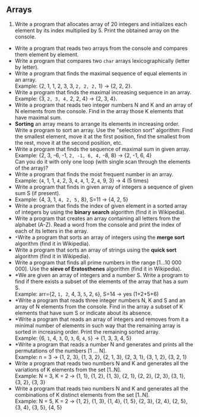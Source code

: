 Arrays
-------------------------------

1.	Write a program that allocates array of 20 integers and initializes each element by its index multiplied by 5. Print the obtained array on the console.
*	Write a program that reads two arrays from the console and compares them element by element.
*	Write a program that compares two `char` arrays lexicographically (letter by letter).
*	Write a program that finds the maximal sequence of equal elements in an array.  
	Example:  {2, 1, 1, 2, 3, 3, `2, 2, 2,` 1} -> {2, 2, 2}.
*	Write a program that finds the maximal increasing sequence in an array.  
	Example:  {3, `2, 3, 4,` 2, 2, 4} -> {2, 3, 4}.
*	Write a program that reads two integer numbers N and K and an array of N elements from the console. Find in the array those K elements that have maximal sum.
*	**Sorting** an array means to arrange its elements in increasing order. Write a program to sort an array. Use the "selection sort" algorithm: Find the smallest element, move it at the first position, find the smallest from the rest, move it at the second position, etc.
*	Write a program that finds the sequence of maximal sum in given array.  
	Example:  {2, 3, -6, -1, `2, -1, 6, 4,` -8, 8} -> {2, -1, 6, 4}  
	Can you do it with only one loop (with single scan through the elements of the array)?
*	Write a program that finds the most frequent number in an array.   
	Example:  {`4`, 1, 1, `4`, 2, 3, `4`, `4`, 1, 2, `4`, 9, 3} -> 4 (5 times)
*	Write a program that finds in given array of integers a sequence of given sum S (if present).   
*	Example:  {4, 3, 1, `4, 2, 5,` 8}, S=11 -> {4, 2, 5}
*	Write a program that finds the index of given element in a sorted array of integers by using the **binary search** algorithm (find it in Wikipedia).
*	Write a program that creates an array containing all letters from the alphabet (A-Z). Read a word from the console and print the index of each of its letters in the array.
*	`*`Write a program that sorts an array of integers using the **merge sort** algorithm (find it in Wikipedia).
*	Write a program that sorts an array of strings using the **quick sort** algorithm (find it in Wikipedia).
*	Write a program that finds all prime numbers in the range [1...10 000 000]. Use the **sieve of Eratosthenes** algorithm (find it in Wikipedia).
*	*We are given an array of integers and a number S. Write a program to find if there exists a subset of the elements of the array that has a sum S.  
	Example:  arr={2, `1, 2`, 4, 3, `5`, 2, `6`}, S=14 -> yes (1+2+5+6)
*	*Write a program that reads three integer numbers N, K and S and an array of N elements from the console. Find in the array a subset of K elements that have sum S or indicate about its absence.
*	*Write a program that reads an array of integers and removes from it a minimal number of elements in such way that the remaining array is sorted in increasing order. Print the remaining sorted array.   
	Example:  {6, `1`, 4, `3`, 0, `3`, 6, `4`, `5`} -> {1, 3, 3, 4, 5}
*	*Write a program that reads a number N and generates and prints all the permutations of the numbers [1 … N].  
	Example:  n = 3 -> {1, 2, 3}, {1, 3, 2}, {2, 1, 3}, {2, 3, 1}, {3, 1, 2}, {3, 2, 1}
*	Write a program that reads two numbers N and K and generates all the variations of K elements from the set [1..N].  
	Example:  N = 3, K = 2 -> {1, 1}, {1, 2}, {1, 3}, {2, 1}, {2, 2}, {2, 3}, {3, 1}, {3, 2}, {3, 3}
*	Write a program that reads two numbers N and K and generates all the combinations of K distinct elements from the set [1..N].  
	Example: N = 5, K = 2 -> {1, 2}, {1, 3}, {1, 4}, {1, 5}, {2, 3}, {2, 4}, {2, 5}, {3, 4}, {3, 5}, {4, 5}

